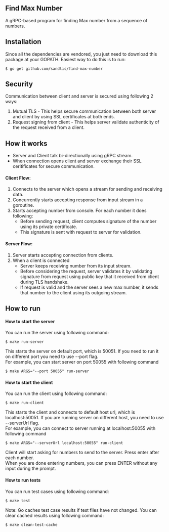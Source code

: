 ## Find Max Number

A gRPC-based program for finding Max number from a sequence of numbers.

Installation
------------
Since all the dependencies are vendored, you just need to download this package at your GOPATH.
Easiest way to do this is to run:
```
$ go get github.com/sandlis/find-max-number
```

Security
------------
Communication between client and server is secured using following 2 ways:
1. Mutual TLS - This helps secure communication between both server and client by using SSL certificates at both ends.
2. Request signing from client - This helps server validate authenticity of the request received from a client.

How it works
------------
* Server and Client talk bi-directionally using gRPC stream.  
* When connection opens client and server exchange their SSL ceritificates for secure communication.

#### Client Flow:
1. Connects to the server which opens a stream for sending and receiving data.  
2. Concurrently starts accepting response from input stream in a goroutine.
3. Starts accepting number from console. For each number it does following:
   * Before sending request, client computes signature of the number using its private certificate.  
   * This signature is sent with request to server for validation.  

#### Server Flow:  
1. Server starts accepting connection from clients.
2. When a client is connected
   * Server keeps receiving number from its input stream.  
   * Before considering the request, server validates it by validating signature from request using public key that it received from client during TLS handshake.
   * If request is valid and the server sees a new max number, it sends that number to the client using its outgoing stream.

How to run
------------

####  How to start the server
You can run the server using following command:
```
$ make run-server
```
This starts the server on default port, which is 50051. If you need to run it on different port you need to use --port flag.  
For example, you can start server on port 50055 with following command
```
$ make ARGS="--port 50055" run-server
```

####  How to start the client
You can run the client using following command:
```
$ make run-client
```
This starts the client and connects to default host url, which is localhost:50051. If you are running server on different host, you need to use --serverUrl flag.  
For example, you can connect to server running at localhost:50055 with following command
```
$ make ARGS="--serverUrl localhost:50055" run-client
```
Client will start asking for numbers to send to the server. Press enter after each number.  
When you are done entering numbers, you can press ENTER without any input during the prompt.

####  How to run tests
You can run test cases using following command:
```
$ make test
```

Note: Go caches test case results if test files have not changed. You can clear cached results using following command:

```
$ make clean-test-cache
```
